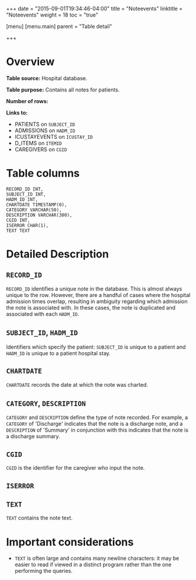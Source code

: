 +++
date = "2015-09-01T19:34:46-04:00"
title = "Noteevents"
linktitle = "Noteevents"
weight = 18
toc = "true"

[menu]
  [menu.main]
    parent = "Table detail"

+++

# Overview

**Table source:** Hospital database.

**Table purpose:** Contains all notes for patients.

**Number of rows:**

**Links to:**

* PATIENTS on `SUBJECT_ID`
* ADMISSIONS on `HADM_ID`
* ICUSTAYEVENTS on `ICUSTAY_ID`
* D_ITEMS on `ITEMID`
* CAREGIVERS on `CGID`

# Table columns

	RECORD_ID INT, 
	SUBJECT_ID INT, 
	HADM_ID INT, 
	CHARTDATE TIMESTAMP(0), 
	CATEGORY VARCHAR(50), 
	DESCRIPTION VARCHAR(300), 
	CGID INT, 
	ISERROR CHAR(1), 
	TEXT TEXT
	
# Detailed Description

## `RECORD_ID`

`RECORD_ID` identifies a unique note in the database. This is almost always unique to the row. However, there are a handful of cases where the hospital admission times overlap, resulting in ambiguity regarding which admission the note is associated with. In these cases, the note is duplicated and associated with each `HADM_ID`.

## `SUBJECT_ID`, `HADM_ID`

Identifiers which specify the patient: `SUBJECT_ID` is unique to a patient and `HADM_ID` is unique to a patient hospital stay.

## `CHARTDATE`

`CHARTDATE` records the date at which the note was charted.

## `CATEGORY`, `DESCRIPTION`

`CATEGORY` and `DESCRIPTION` define the type of note recorded. For example, a `CATEGORY` of 'Discharge' indicates that the note is a discharge note, and a `DESCRIPTION` of 'Summary' in conjunction with this indicates that the note is a discharge summary.

## `CGID`

`CGID` is the identifier for the caregiver who input the note.

## `ISERROR`

## `TEXT`

`TEXT` contains the note text.

# Important considerations

* `TEXT` is often large and contains many newline characters: it may be easier to read if viewed in a distinct program rather than the one performing the queries.